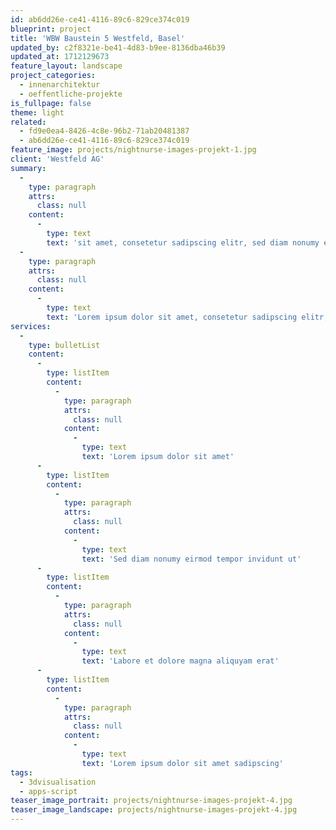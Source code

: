 ```yaml
---
id: ab6dd26e-ce41-4116-89c6-829ce374c019
blueprint: project
title: 'WBW Baustein 5 Westfeld, Basel'
updated_by: c2f8321e-be41-4d83-b9ee-8136dba46b39
updated_at: 1712129673
feature_layout: landscape
project_categories:
  - innenarchitektur
  - oeffentliche-projekte
is_fullpage: false
theme: light
related:
  - fd9e0ea4-8426-4c8e-96b2-71ab20481387
  - ab6dd26e-ce41-4116-89c6-829ce374c019
feature_image: projects/nightnurse-images-projekt-1.jpg
client: 'Westfeld AG'
summary:
  -
    type: paragraph
    attrs:
      class: null
    content:
      -
        type: text
        text: 'sit amet, consetetur sadipscing elitr, sed diam nonumy eirmod tempor invidunt ut labore et dolore magna aliquyam erat, sed diam voluptua lorem ipsum atuem.'
  -
    type: paragraph
    attrs:
      class: null
    content:
      -
        type: text
        text: 'Lorem ipsum dolor sit amet, consetetur sadipscing elitr, sed diam nonumy eirmod tempor invidunt ut labore et dolore magna aliquyam erat, sed diam voluptua lorem ipsum atuem.'
services:
  -
    type: bulletList
    content:
      -
        type: listItem
        content:
          -
            type: paragraph
            attrs:
              class: null
            content:
              -
                type: text
                text: 'Lorem ipsum dolor sit amet'
      -
        type: listItem
        content:
          -
            type: paragraph
            attrs:
              class: null
            content:
              -
                type: text
                text: 'Sed diam nonumy eirmod tempor invidunt ut'
      -
        type: listItem
        content:
          -
            type: paragraph
            attrs:
              class: null
            content:
              -
                type: text
                text: 'Labore et dolore magna aliquyam erat'
      -
        type: listItem
        content:
          -
            type: paragraph
            attrs:
              class: null
            content:
              -
                type: text
                text: 'Lorem ipsum dolor sit amet sadipscing'
tags:
  - 3dvisualisation
  - apps-script
teaser_image_portrait: projects/nightnurse-images-projekt-4.jpg
teaser_image_landscape: projects/nightnurse-images-projekt-4.jpg
---
```

